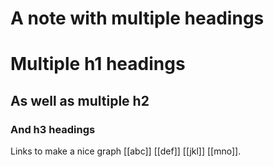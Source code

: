 # A note with multiple headings

# Multiple h1 headings

## As well as multiple h2

### And h3 headings

Links to make a nice graph [[abc]] [[def]] [[jkl]] [[mno]].